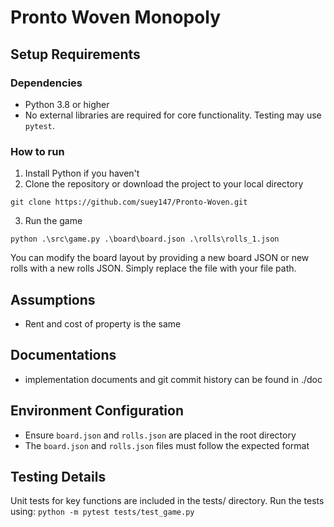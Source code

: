 # Pronto Woven Monopoly

## Setup Requirements
### Dependencies
* Python 3.8 or higher
* No external libraries are required for core functionality. Testing may use `pytest`.

### How to run
1. Install Python if you haven't
2. Clone the repository or download the project to your local directory
```
git clone https://github.com/suey147/Pronto-Woven.git
```
3. Run the game
```
python .\src\game.py .\board\board.json .\rolls\rolls_1.json
```
You can modify the board layout by providing a new board JSON or new rolls with a new rolls JSON. Simply replace the file with your file path.

## Assumptions
* Rent and cost of property is the same

## Documentations
* implementation documents and git commit history can be found in ./doc

## Environment Configuration
* Ensure `board.json` and `rolls.json` are placed in the root directory
* The `board.json` and `rolls.json` files must follow the expected format

## Testing Details
Unit tests for key functions are included in the tests/ directory. Run the tests using:
`python -m pytest tests/test_game.py `